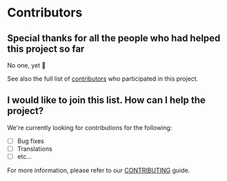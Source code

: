# Contributors

## Special thanks for all the people who had helped this project so far

No one, yet 🙂

See also the full list of [contributors](https://github.com/D3strukt0r/craftcms-blueprint/contributors) who participated in this project.

## I would like to join this list. How can I help the project?

We're currently looking for contributions for the following:

- [ ] Bug fixes
- [ ] Translations
- [ ] etc...

For more information, please refer to our [CONTRIBUTING](CONTRIBUTING.md) guide.
